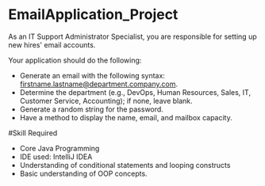 # EmailApplication_Project

As an IT Support Administrator Specialist, you are responsible for setting up new hires' email accounts.

Your application should do the following:
* Generate an email with the following syntax: firstname.lastname@department.company.com.
* Determine the department (e.g., DevOps, Human Resources, Sales, IT, Customer Service, Accounting); if none, leave blank.
* Generate a random string for the password.
* Have a method to display the name, email, and mailbox capacity.

#Skill Required
* Core Java Programming
* IDE used: IntelliJ IDEA
* Understanding of conditional statements and looping constructs
* Basic understanding of OOP concepts.
